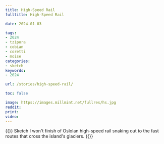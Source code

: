 ```yaml
---
title: High-Speed Rail
fulltitle: High-Speed Rail

date: 2024-01-03

tags:
- 2024
- tzipora
- cobian
- coretti
- moise
categories:
- sketch
keywords:
- 2024

url: /stories/high-speed-rail/

toc: false

image: https://images.millmint.net/fullres/hs.jpg
reddit:
print:
video:
---
```

{{<hint caption>}}
Sketch I won't finish of Oslolan high-speed rail snaking out to the fast routes that cross the island's glaciers.
{{</hint>}}